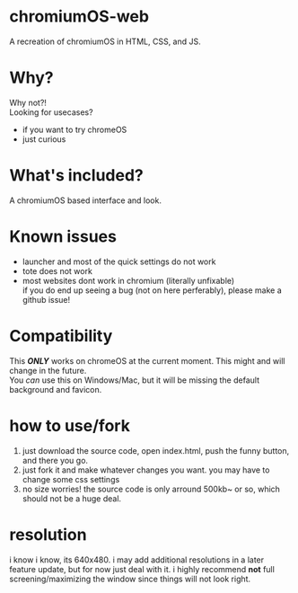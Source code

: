 # chromiumOS-web
A recreation of chromiumOS in HTML, CSS, and JS.

# Why?
Why not?!  
Looking for usecases?
- if you want to try chromeOS
- just curious

# What's included?
A chromiumOS based interface and look.

# Known issues
- launcher and most of the quick settings do not work
- tote does not work
- most websites dont work in chromium (literally unfixable)  
if you do end up seeing a bug (not on here perferably), please make a github issue!

# Compatibility
This ___ONLY___ works on chromeOS at the current moment. This might and will change in the future.  
You _can_ use this on Windows/Mac, but it will be missing the default background and favicon.

# how to use/fork
1. just download the source code, open index.html, push the funny button, and there you go.
2. just fork it and make whatever changes you want. you may have to change some css settings
3. no size worries! the source code is only arround 500kb~ or so, which should not be a huge deal.

# resolution
i know i know, its 640x480. i may add additional resolutions in a later feature update, but for now just deal with it. i highly recommend __not__ full screening/maximizing the window since things will not look right.
